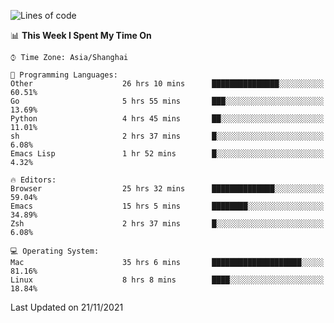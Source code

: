 <!--START_SECTION:waka-->
![Lines of code](https://img.shields.io/badge/From%20Hello%20World%20I%27ve%20Written-30851%20lines%20of%20code-blue)

📊 **This Week I Spent My Time On** 

```text
⌚︎ Time Zone: Asia/Shanghai

💬 Programming Languages: 
Other                    26 hrs 10 mins      ███████████████░░░░░░░░░░   60.51% 
Go                       5 hrs 55 mins       ███░░░░░░░░░░░░░░░░░░░░░░   13.69% 
Python                   4 hrs 45 mins       ██░░░░░░░░░░░░░░░░░░░░░░░   11.01% 
sh                       2 hrs 37 mins       █░░░░░░░░░░░░░░░░░░░░░░░░   6.08% 
Emacs Lisp               1 hr 52 mins        █░░░░░░░░░░░░░░░░░░░░░░░░   4.32%

🔥 Editors: 
Browser                  25 hrs 32 mins      ██████████████░░░░░░░░░░░   59.04% 
Emacs                    15 hrs 5 mins       ████████░░░░░░░░░░░░░░░░░   34.89% 
Zsh                      2 hrs 37 mins       █░░░░░░░░░░░░░░░░░░░░░░░░   6.08%

💻 Operating System: 
Mac                      35 hrs 6 mins       ████████████████████░░░░░   81.16% 
Linux                    8 hrs 8 mins        ████░░░░░░░░░░░░░░░░░░░░░   18.84%

```


 Last Updated on 21/11/2021
<!--END_SECTION:waka-->
